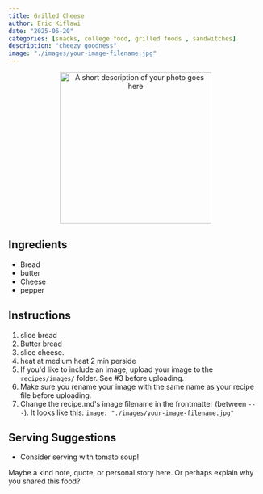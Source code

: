```yaml
---
title: Grilled Cheese
author: Eric Kiflawi
date: "2025-06-20"
categories: [snacks, college food, grilled foods , sandwitches]
description: "cheezy goodness"
image: "./images/your-image-filename.jpg"
---
```


<!-- Replace the img src file path below with the same path you used in the YAML above -->
<p align="center">
  <img src="./images/your-image-filename.jpg" alt="A short description of your photo goes here" width="300"/>
</p>

## Ingredients

- Bread
- butter
- Cheese
- pepper


## Instructions

1. slice bread
2. Butter bread
3. slice cheese.
4. heat at medium heat 2 min perside
5. If you'd like to include an image, upload your image to the `recipes/images/` folder. See #3 before uploading.
6. Make sure you rename your image with the same name as your recipe file before uploading.
7. Change the recipe.md's image filename in the frontmatter (between `---`). It looks like this: `image: "./images/your-image-filename.jpg"`

## Serving Suggestions
- Consider serving with tomato soup!

Maybe a kind note, quote, or personal story here. Or perhaps explain why you shared this food?
